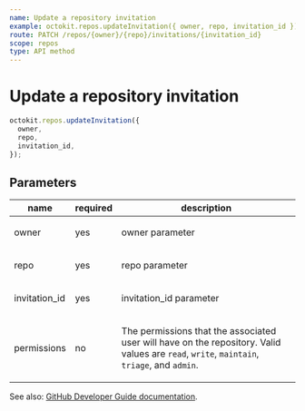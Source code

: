 ```yaml
---
name: Update a repository invitation
example: octokit.repos.updateInvitation({ owner, repo, invitation_id })
route: PATCH /repos/{owner}/{repo}/invitations/{invitation_id}
scope: repos
type: API method
---
```


# Update a repository invitation

```js
octokit.repos.updateInvitation({
  owner,
  repo,
  invitation_id,
});
```

## Parameters

<table>
  <thead>
    <tr>
      <th>name</th>
      <th>required</th>
      <th>description</th>
    </tr>
  </thead>
  <tbody>
    <tr><td>owner</td><td>yes</td><td>

owner parameter

</td></tr>
<tr><td>repo</td><td>yes</td><td>

repo parameter

</td></tr>
<tr><td>invitation_id</td><td>yes</td><td>

invitation_id parameter

</td></tr>
<tr><td>permissions</td><td>no</td><td>

The permissions that the associated user will have on the repository. Valid values are `read`, `write`, `maintain`, `triage`, and `admin`.

</td></tr>
  </tbody>
</table>

See also: [GitHub Developer Guide documentation](https://developer.github.com/v3/repos/invitations/#update-a-repository-invitation).
